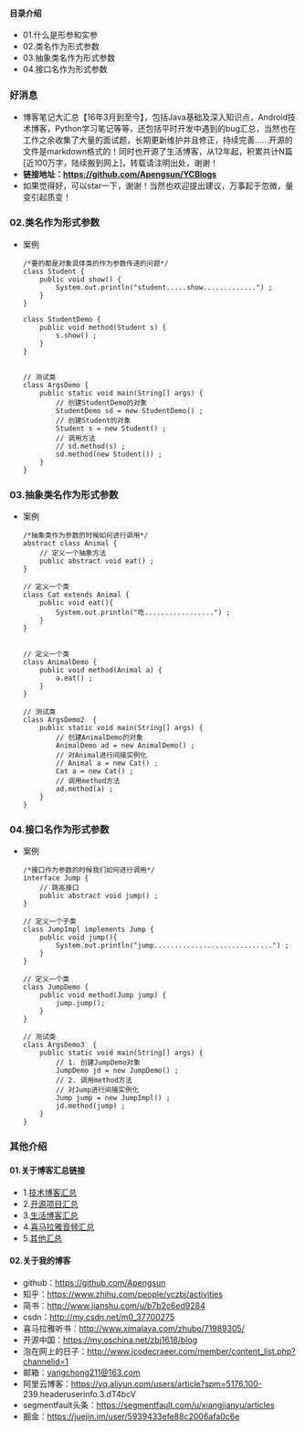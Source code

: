 #### 目录介绍
- 01.什么是形参和实参
- 02.类名作为形式参数
- 03.抽象类名作为形式参数
- 04.接口名作为形式参数


### 好消息
- 博客笔记大汇总【16年3月到至今】，包括Java基础及深入知识点，Android技术博客，Python学习笔记等等，还包括平时开发中遇到的bug汇总，当然也在工作之余收集了大量的面试题，长期更新维护并且修正，持续完善……开源的文件是markdown格式的！同时也开源了生活博客，从12年起，积累共计N篇[近100万字，陆续搬到网上]，转载请注明出处，谢谢！
- **链接地址：https://github.com/Apengsun/YCBlogs**
- 如果觉得好，可以star一下，谢谢！当然也欢迎提出建议，万事起于忽微，量变引起质变！



### 02.类名作为形式参数
- 案例
    ```
    /*要的都是对象具体类的作为参数传递的问题*/
    class Student {
        public void show() {
            System.out.println("student.....show.............") ;
        }
    }
    
    class StudentDemo {
        public void method(Student s) {
            s.show() ;
        }
    }
    
    
    // 测试类
    class ArgsDemo {
        public static void main(String[] args) {
            // 创建StudentDemo的对象
            StudentDemo sd = new StudentDemo() ;
            // 创建Student的对象
            Student s = new Student() ;
            // 调用方法
            // sd.method(s) ;
            sd.method(new Student()) ;
        }
    }
    ```


### 03.抽象类名作为形式参数
- 案例
    ```
    /*抽象类作为参数的时候如何进行调用*/
    abstract class Animal {
        // 定义一个抽象方法
        public abstract void eat() ;
    }
    
    // 定义一个类
    class Cat extends Animal {
        public void eat(){
            System.out.println("吃.................") ;
        }
    }
    
    
    // 定义一个类
    class AnimalDemo {
        public void method(Animal a) {
            a.eat() ;
        }
    }
    
    // 测试类
    class ArgsDemo2  {
        public static void main(String[] args) {
            // 创建AnimalDemo的对象
            AnimalDemo ad = new AnimalDemo() ;
            // 对Animal进行间接实例化
            // Animal a = new Cat() ;
            Cat a = new Cat() ;
            // 调用method方法
            ad.method(a) ;
        }
    }
    ```


### 04.接口名作为形式参数
- 案例
    ```
    /*接口作为参数的时候我们如何进行调用*/
    interface Jump {
        // 跳高接口
        public abstract void jump() ;
    }
    
    // 定义一个子类
    class JumpImpl implements Jump {
        public void jump(){
            System.out.println("jump.............................") ;
        }
    }
    
    // 定义一个类
    class JumpDemo {
        public void method(Jump jump) {
            jump.jump();
        }
    }
    
    // 测试类
    class ArgsDemo3  {
        public static void main(String[] args) {
            // 1. 创建JumpDemo对象
            JumpDemo jd = new JumpDemo() ;
            // 2. 调用method方法
            // 对Jump进行间接实例化
            Jump jump = new JumpImpl() ;
            jd.method(jump) ;
        }
    }
    ```





### 其他介绍
#### 01.关于博客汇总链接
- 1.[技术博客汇总](https://www.jianshu.com/p/614cb839182c)
- 2.[开源项目汇总](https://blog.csdn.net/m0_37700275/article/details/80863574)
- 3.[生活博客汇总](https://blog.csdn.net/m0_37700275/article/details/79832978)
- 4.[喜马拉雅音频汇总](https://www.jianshu.com/p/f665de16d1eb)
- 5.[其他汇总](https://www.jianshu.com/p/53017c3fc75d)



#### 02.关于我的博客
- github：https://github.com/Apengsun
- 知乎：https://www.zhihu.com/people/yczbj/activities
- 简书：http://www.jianshu.com/u/b7b2c6ed9284
- csdn：http://my.csdn.net/m0_37700275
- 喜马拉雅听书：http://www.ximalaya.com/zhubo/71989305/
- 开源中国：https://my.oschina.net/zbj1618/blog
- 泡在网上的日子：http://www.jcodecraeer.com/member/content_list.php?channelid=1
- 邮箱：yangchong211@163.com
- 阿里云博客：https://yq.aliyun.com/users/article?spm=5176.100- 239.headeruserinfo.3.dT4bcV
- segmentfault头条：https://segmentfault.com/u/xiangjianyu/articles
- 掘金：https://juejin.im/user/5939433efe88c2006afa0c6e


















